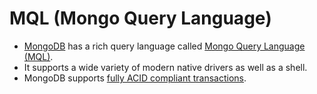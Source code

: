 # MQL (Mongo Query Language)
- [MongoDB]() has a rich query language called [Mongo Query Language (MQL)](https://www.mongodb.com/developer/products/atlas/getting-started-atlas-mongodb-query-language-mql/).
- It supports a wide variety of modern native drivers as well as a shell.
- MongoDB supports [fully ACID compliant transactions](../../1_ACIDTransactions/Readme.md).